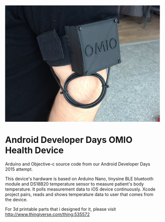 ![alt tag](https://raw.githubusercontent.com/dogancoruh/Contest-Android-Developer-Days-OMIO-Health-Device/master/README.jpg)

# Android Developer Days OMIO Health Device 

Arduino and Objective-c source code from our Android Developer Days 2015 attempt.

This device's hardware is based on Arduino Nano, tinysine BLE bluetooth module and DS18B20 temperature sensor to
measure patient's body temperature. It polls measurement data to iOS device continuously. Xcode project pairs, reads and shows
temperature data to user that comes from the device.

For 3d printable parts that i designed for it, please visit
http://www.thingiverse.com/thing:535572
